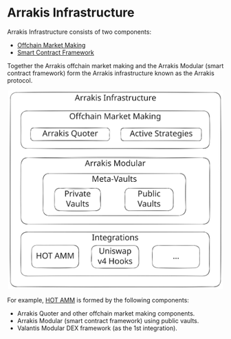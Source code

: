 # Arrakis Infrastructure

Arrakis Infrastructure consists of two components:
- [Offchain Market Making](/src/text/introduction/arrakisInfra/offchainMarketMaking.md)
- [Smart Contract Framework](/src/text/introduction/arrakisInfra/smartContractFramework.md)

Together the Arrakis offchain market making and the Arrakis Modular (smart contract framework) form the Arrakis infrastructure known as the Arrakis protocol.

<p align="center">
<img src="../../../img/arrakis-infra-overview.svg" alt="arrakis-modular" width="500"/>
</p>

For example, [HOT AMM](/src/text/hotAMM/overview.md) is formed by the following components:
- Arrakis Quoter and other offchain market making components.
- Arrakis Modular (smart contract framework) using public vaults.
- Valantis Modular DEX framework (as the 1st integration).

